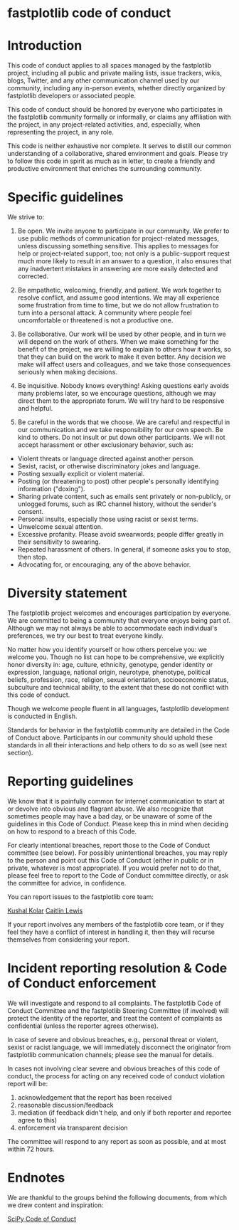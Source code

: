 # fastplotlib code of conduct

# Introduction

This code of conduct applies to all spaces managed by the fastplotlib project, 
including all public and private mailing lists, issue trackers, wikis, blogs, 
Twitter, and any other communication channel used by our community, including 
any in-person events, whether directly organized by fastplotlib developers 
or associated people. 

This code of conduct should be honored by everyone who participates in
the fastplotlib community formally or informally, or claims any affiliation with the
project, in any project-related activities, and, especially, when representing the
project, in any role.

This code is neither exhaustive nor complete. It serves to distill our common
understanding of a collaborative, shared environment and goals. Please try to
follow this code in spirit as much as in letter, to create a friendly and
productive environment that enriches the surrounding community.


# Specific guidelines

We strive to:

1. Be open. We invite anyone to participate in our community. We prefer to use
   public methods of communication for project-related messages, unless
   discussing something sensitive. This applies to messages for help or
   project-related support, too; not only is a public-support request much more
   likely to result in an answer to a question, it also ensures that any
   inadvertent mistakes in answering are more easily detected and corrected.

2. Be empathetic, welcoming, friendly, and patient. We work together to resolve
   conflict, and assume good intentions. We may all experience some frustration
   from time to time, but we do not allow frustration to turn into a personal
   attack. A community where people feel uncomfortable or threatened is not a
   productive one.

3. Be collaborative. Our work will be used by other people, and in turn we will
   depend on the work of others. When we make something for the benefit of the
   project, we are willing to explain to others how it works, so that they can
   build on the work to make it even better. Any decision we make will affect
   users and colleagues, and we take those consequences seriously when making
   decisions.

4. Be inquisitive. Nobody knows everything! Asking questions early avoids many
   problems later, so we encourage questions, although we may direct them to
   the appropriate forum. We will try hard to be responsive and helpful.

5. Be careful in the words that we choose. We are careful and respectful in
   our communication and we take responsibility for our own speech. Be kind to
   others. Do not insult or put down other participants. We will not accept
   harassment or other exclusionary behavior, such as:

  - Violent threats or language directed against another person.
  - Sexist, racist, or otherwise discriminatory jokes and language.
  - Posting sexually explicit or violent material.
  - Posting (or threatening to post) other people's personally identifying information ("doxing").
  - Sharing private content, such as emails sent privately or non-publicly,
    or unlogged forums, such as IRC channel history, without the sender's consent.
  - Personal insults, especially those using racist or sexist terms.
  - Unwelcome sexual attention.
  - Excessive profanity. Please avoid swearwords; people differ greatly in their sensitivity to swearing.
  - Repeated harassment of others. In general, if someone asks you to stop, then stop.
  - Advocating for, or encouraging, any of the above behavior.


# Diversity statement

The fastplotlib project welcomes and encourages participation by everyone. We are
committed to being a community that everyone enjoys being part of. Although
we may not always be able to accommodate each individual's preferences, we try
our best to treat everyone kindly.

No matter how you identify yourself or how others perceive you: we welcome you.
Though no list can hope to be comprehensive, we explicitly honor diversity in:
age, culture, ethnicity, genotype, gender identity or expression, language,
national origin, neurotype, phenotype, political beliefs, profession, race,
religion, sexual orientation, socioeconomic status, subculture and technical
ability, to the extent that these do not conflict with this code of conduct.

Though we welcome people fluent in all languages, fastplotlib development is
conducted in English.

Standards for behavior in the fastplotlib community are detailed in the Code of
Conduct above. Participants in our community should uphold these standards
in all their interactions and help others to do so as well (see next section).


# Reporting guidelines

We know that it is painfully common for internet communication to start at or
devolve into obvious and flagrant abuse. We also recognize that sometimes
people may have a bad day, or be unaware of some of the guidelines in this Code
of Conduct. Please keep this in mind when deciding on how to respond to a
breach of this Code.

For clearly intentional breaches, report those to the Code of Conduct committee
(see below). For possibly unintentional breaches, you may reply to the person
and point out this Code of Conduct (either in public or in private, whatever is
most appropriate). If you would prefer not to do that, please feel free to
report to the Code of Conduct committee directly, or ask the committee for
advice, in confidence.

You can report issues to the fastplotlib core team: 

[Kushal Kolar](https://github.com/kushalkolar)
[Caitlin Lewis](https://github.com/clewis7)

If your report involves any members of the fastplotlib core team, or if they feel they have
a conflict of interest in handling it, then they will recurse themselves from
considering your report.

# Incident reporting resolution & Code of Conduct enforcement

We will investigate and respond to all complaints. The fastplotlib Code of Conduct
Committee and the fastplotlib Steering Committee (if involved) will protect the
identity of the reporter, and treat the content of complaints as confidential
(unless the reporter agrees otherwise).

In case of severe and obvious breaches, e.g., personal threat or violent, sexist
or racist language, we will immediately disconnect the originator from fastplotlib
communication channels; please see the manual for details.

In cases not involving clear severe and obvious breaches of this code of
conduct, the process for acting on any received code of conduct violation
report will be:

1. acknowledgement that the report has been received
2. reasonable discussion/feedback
3. mediation (if feedback didn't help, and only if both reporter and reportee agree to this)
4. enforcement via transparent decision

The committee will respond to any report as soon as possible, and at most
within 72 hours.


# Endnotes

We are thankful to the groups behind the following documents, from which we
drew content and inspiration:

[SciPy Code of Conduct](https://docs.scipy.org/doc/scipy/dev/conduct/code_of_conduct.html)
